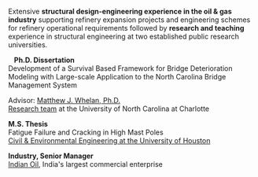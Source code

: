Extensive **structural design-engineering experience in the oil & gas industry** supporting refinery expansion projects and engineering schemes for refinery operational requirements followed by **research and teaching** experience in structural engineering at two established public research universities. 

&nbsp;&nbsp;
**Ph.D. Dissertation**  
Development of a Survival Based Framework for Bridge Deterioration Modeling with Large-scale Application to the North Carolina Bridge Management System 

Advisor: [Matthew J. Whelan, Ph.D.](https://coefs.uncc.edu/mwhelan3/)  
[Research team](https://coefs.uncc.edu/mwhelan3/research-team/) at the University of North Carolina at Charlotte  

   
**M.S. Thesis**  
Fatigue Failure and Cracking in High Mast Poles  
[Civil & Environmental Engineering at the University of Houston](http://www.cive.uh.edu/)

   
**Industry, Senior Manager**  
[Indian Oil](https://www.iocl.com/aboutus/profile.aspx), India's largest commercial enterprise
